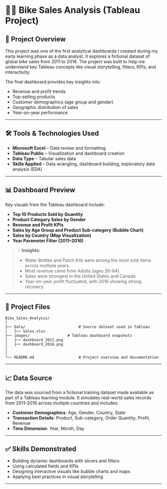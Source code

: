 
# 🚴‍♂️ Bike Sales Analysis (Tableau Project)

## 📌 Project Overview

This project was one of the first analytical dashboards I created during my early learning phase as a data analyst. It explores a fictional dataset of global bike sales from 2011 to 2016. The project was built to help me understand key Tableau concepts like visual storytelling, filters, KPIs, and interactivity.

The final dashboard provides key insights into:
- Revenue and profit trends
- Top-selling products
- Customer demographics (age group and gender)
- Geographic distribution of sales
- Year-on-year performance

---

## 🛠 Tools & Technologies Used

- **Microsoft Excel** – Data review and formatting  
- **Tableau Public** – Visualization and dashboard creation  
- **Data Type** – Tabular sales data  
- **Skills Applied** – Data wrangling, dashboard building, exploratory data analysis (EDA)

---

## 📊 Dashboard Preview

Key visuals from the Tableau dashboard include:
- **Top 10 Products Sold by Quantity**
- **Product Category Sales by Gender**
- **Revenue and Profit KPIs**
- **Sales by Age Group and Product Sub-category (Bubble Chart)**
- **Sales by Country (Map Visualization)**
- **Year Parameter Filter (2011–2016)**

> 💡 **Insights:**
> - Water Bottles and Patch Kits were among the most sold items across multiple years.
> - Most revenue came from Adults (ages 35–64).
> - Sales were strongest in the United States and Canada.
> - Year-on-year profit fluctuated, with 2016 showing strong recovery.

---

## 📂 Project Files

```
Bike_Sales_Analysis/
│
├── Data/                        # Source dataset used in Tableau
│   ├── Sales.xlsx              
├── images/                 # Tableau dashboard snapshots
│   ├── dashboard_2011.png
│   ├── dashboard_2016.png
│   
│   
└── README.md                    # Project overview and documentation
```

---

## 📈 Data Source

The data was sourced from a fictional training dataset made available as part of a Tableau learning module. It simulates real-world sales records from 2011–2016 across multiple countries and includes:

- **Customer Demographics**: Age, Gender, Country, State  
- **Transaction Details**: Product, Sub-category, Order Quantity, Profit, Revenue  
- **Time Dimension**: Year, Month, Day

---

## ✅ Skills Demonstrated

- Building dynamic dashboards with slicers and filters
- Using calculated fields and KPIs
- Designing interactive visuals like bubble charts and maps
- Applying best practices in visual storytelling

---

